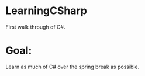 # LearningCSharp
First walk through of C#.
# Goal:
Learn as much of C# over the spring break as possible. 
